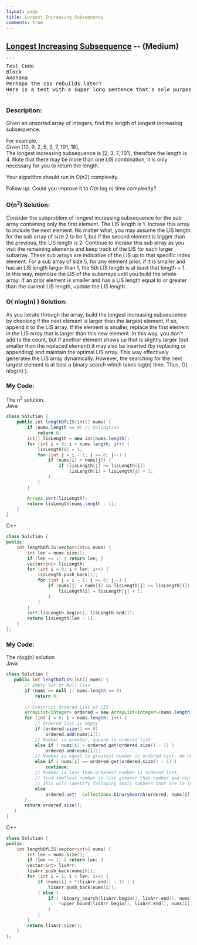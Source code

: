 ```yaml
---
layout: page
title: Longest Increasing Subsequence
comments: true
---
```


## [Longest Increasing Subsequence](https://leetcode.com/problems/longest-increasing-subsequence/description/) -- (Medium)
<pre overflow-x: scroll>
```
Test Code
Block
Anohana
Perhaps the css rebuilds later?
Here is a test with a super long sentence that's sole purpose72 is to80 check whether we can get scroll bars working or not.
```
</pre>

### Description:
Given an unsorted array of integers, find the length of longest increasing subsequence.  
  
For example,  
Given [10, 9, 2, 5, 3, 7, 101, 18],  
The longest increasing subsequence is [2, 3, 7, 101], therefore the length is 4. Note that there may be more than one LIS combination, it is only necessary for you to return the length.
  
Your algorithm should run in O(n2) complexity.  
  
Follow up: Could you improve it to O(n log n) time complexity?  
      
### O(n<sup>2</sup>) Solution:
Consider the subproblem of longest increasing subsequence for the sub array containing only the first element. The LIS length is 1. Incrase this array to include the next element. No matter what, you may assume the LIS length for the sub array of size 2 to be 1, but if the second element is bigger than the previous, the LIS length is 2. Continue to incrase this sub array as you visit the remaining elements and keep track of the LIS for each larger subarray. These sub arrays are indicative of the LIS up to that specific index element. For a sub array of size 5, for any element prior, if it is smaller and has an LIS length larger than 1, the 5th LIS length is at least that length + 1. In this way, memoize the LIS of the subarrays until you build the whole array. If an prior element is smaller and has a LIS length equal to or greater than the current LIS length, update the LIS length.

### O( nlog(n) ) Solution:
As you iterate through the array, build the longest increasing subsequence by checking if the next element is larger than the largest element, if so, append it to the LIS array. If the element is smaller, replace the first element in the LIS array that is larger than this new element. In this way, you don't add to the count, but if another element shows up that is slightly larger (but smaller than the replaced element) it may also be inserted (by replacing or appending) and maintain the optimal LIS array. This way effectively generates the LIS array dynamically. However, the searching for the next largest element is at best a binary search which takes log(n) time. Thus, O( nlog(n) ).
  
### My Code:
The n<sup>2</sup> solution.  
Java  
```java
class Solution {
    public int lengthOfLIS(int[] nums) {
        if (nums.length == 0) // Validation
            return 0;
        int[] lisLength = new int[nums.length];
        for (int i = 0; i < nums.length; i++) {
            lisLength[i] = 1;
            for (int j = i - 1; j >= 0; j--) {
                if (nums[i] > nums[j]) {
                    if (lisLength[j] >= lisLength[i])
                        lisLength[i] = lisLength[j] + 1;
                }
            }
        }

        Arrays.sort(lisLength);
        return lisLength[nums.length - 1];
    }
}
```  
C++  
```c++
class Solution {
public:
    int lengthOfLIS(vector<int>& nums) {
        int len = nums.size();
        if (len <= 1) { return len; }
        vector<int> lisLength;
        for (int i = 0; i < len; i++) {
            lisLength.push_back(1);
            for (int j = i - 1; j >= 0; j--) {
                if (nums[j] < nums[i] && lisLength[j] >= lisLength[i]) {
                    lisLength[i] = lisLength[j] + 1;
                }
            }
        }
        sort(lisLength.begin(), lisLength.end());
        return lisLength[len - 1];
    }
};
```  
  
### My Code:
The nlog(n) solution  
Java  
 ```java
 class Solution {
    public int lengthOfLIS(int[] nums) {
        // Empty Set or Null Case
        if (nums == null || nums.length == 0)
            return 0;
        
        // Construct Ordered List of LIS
        ArrayList<Integer> ordered = new ArrayList<Integer>(nums.length);
        for (int i = 0; i < nums.length; i++) {
            // Ordered list is empty
            if (ordered.size() == 0)
                ordered.add(nums[i]);
            // Number is greater, append to ordered list
            else if ( nums[i] > ordered.get(ordered.size() - 1) )
                ordered.add(nums[i]);
            // Number is equal to greatest number in ordered list, do nothing
            else if ( nums[i] == ordered.get(ordered.size() - 1) )
                continue;
            // Number is less than greatest number is ordered list, 
            // find smallest number in list greater than number and replace
            // This will identify following small numbers that are in increasing order
            else
                ordered.set( -Collections.binarySearch(ordered, nums[i]) - 1, nums[i]) ;
        }
        return ordered.size();
    }
}
```  
  
C++  
```c++
class Solution {
public:
    int lengthOfLIS(vector<int>& nums) {
        int len = nums.size();
        if (len <= 1) { return len; }
        vector<int> lisArr;
        lisArr.push_back(nums[0]);
        for (int i = 1; i < len; i++) {
            if (nums[i] > *(lisArr.end() - 1) ) {
                lisArr.push_back(nums[i]);
            } else {
                if ( !binary_search(lisArr.begin(), lisArr.end(), nums[i]) ) {
                    *upper_bound(lisArr.begin(), lisArr.end(), nums[i]) = nums[i];
                }
            }
        }
        return lisArr.size();
    }
};
```
